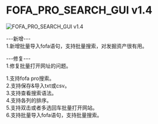 # FOFA_PRO_SEARCH_GUI v1.4

![FOFA_PRO_SEARCH_GUI v1.4](https://github.com/WilliamL71Oi/FOFA_PRO_GUI/blob/master/FOFA_PRO_SEARCH_GUI_v1.4.png)

---新增---  
1.新增批量导入fofa语句，支持批量搜索，对发掘资产很有用。

---修复---  
1.修复批量打开网址的问题。  

1.支持fofa pro搜索。  
2.支持保存&导入txt或csv。  
3.支持查看搜索语法。  
4.支持各列的排序。  
5.支持双击或者多选回车批量打开网站。  
6.支持批量导入fofa语句，支持批量搜索。  
